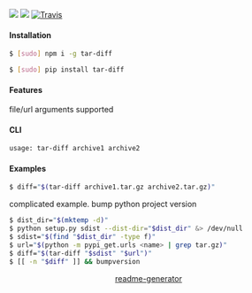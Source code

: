 <!--
https://pypi.org/project/readme-generator/
-->

[![](https://img.shields.io/pypi/v/tar-diff.svg?maxAge=3600)](https://pypi.org/project/tar-diff/)
[![](https://img.shields.io/npm/v/tar-diff.svg?maxAge=3600)](https://www.npmjs.com/package/tar-diff)
[![Travis](https://api.travis-ci.org/looking-for-a-job/tar-diff.svg?branch=master)](https://travis-ci.org/looking-for-a-job/tar-diff/)

#### Installation
```bash
$ [sudo] npm i -g tar-diff
```
```bash
$ [sudo] pip install tar-diff
```

#### Features
file/url arguments supported

#### CLI
```bash
usage: tar-diff archive1 archive2
```

#### Examples
```bash
$ diff="$(tar-diff archive1.tar.gz archive2.tar.gz)"
```

complicated example. bump python project version
```bash
$ dist_dir="$(mktemp -d)"
$ python setup.py sdist --dist-dir="$dist_dir" &> /dev/null
$ sdist="$(find "$dist_dir" -type f)"
$ url="$(python -m pypi_get.urls <name> | grep tar.gz)"
$ diff="$(tar-diff "$sdist" "$url")"
$ [[ -n "$diff" ]] && bumpversion
```

<p align="center">
    <a href="https://pypi.org/project/readme-generator/">readme-generator</a>
</p>